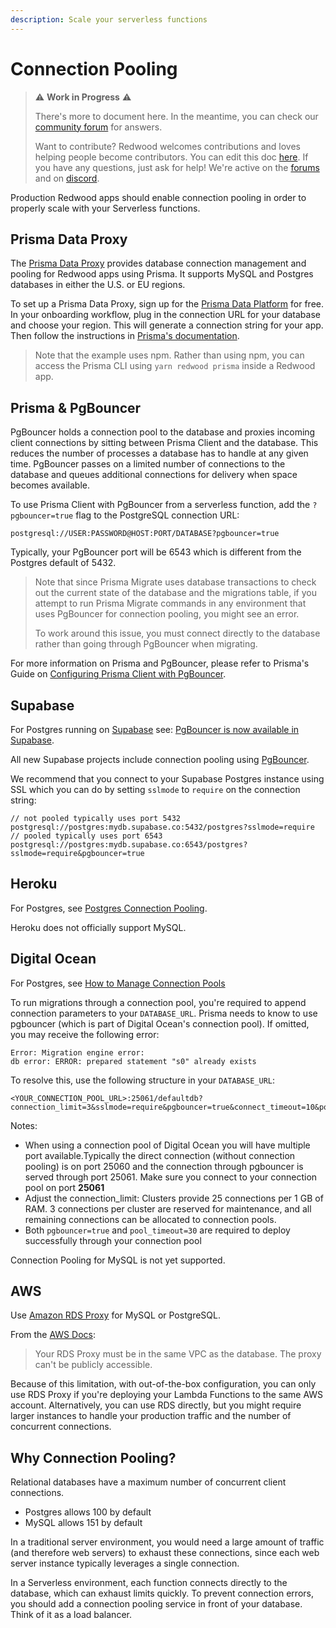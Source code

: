```yaml
---
description: Scale your serverless functions
---
```


# Connection Pooling

> ⚠ **Work in Progress** ⚠️
>
> There's more to document here. In the meantime, you can check our [community forum](https://community.redwoodjs.com/search?q=connection%20pooling) for answers.
>
> Want to contribute? Redwood welcomes contributions and loves helping people become contributors.
> You can edit this doc [here](https://github.com/redwoodjs/redwoodjs.com/blob/main/docs/connectionPooling.md).
> If you have any questions, just ask for help! We're active on the [forums](https://community.redwoodjs.com/c/contributing/9) and on [discord](https://discord.com/channels/679514959968993311/747258086569541703).

Production Redwood apps should enable connection pooling in order to properly scale with your Serverless functions.

## Prisma Data Proxy

The [Prisma Data Proxy](https://www.prisma.io/docs/data-platform/data-proxy) provides database connection management and pooling for Redwood apps using Prisma. It supports MySQL and Postgres databases in either the U.S. or EU regions. 

To set up a Prisma Data Proxy, sign up for the [Prisma Data Platform](https://www.prisma.io/data-platform) for free. In your onboarding workflow, plug in the connection URL for your database and choose your region. This will generate a connection string for your app. Then follow the instructions in [Prisma's documentation](https://www.prisma.io/docs/concepts/data-platform/data-proxy). 

> Note that the example uses npm. Rather than using npm, you can access the Prisma CLI using `yarn redwood prisma` inside a Redwood app.

## Prisma & PgBouncer

PgBouncer holds a connection pool to the database and proxies incoming client connections by sitting between Prisma Client and the database. This reduces the number of processes a database has to handle at any given time. PgBouncer passes on a limited number of connections to the database and queues additional connections for delivery when space becomes available.


To use Prisma Client with PgBouncer from a serverless function, add the `?pgbouncer=true` flag to the PostgreSQL connection URL:

```
postgresql://USER:PASSWORD@HOST:PORT/DATABASE?pgbouncer=true
```

Typically, your PgBouncer port will be 6543 which is different from the Postgres default of 5432.

> Note that since Prisma Migrate uses database transactions to check out the current state of the database and the migrations table, if you attempt to run Prisma Migrate commands in any environment that uses PgBouncer for connection pooling, you might see an error.
>
> To work around this issue, you must connect directly to the database rather than going through PgBouncer when migrating.

For more information on Prisma and PgBouncer, please refer to Prisma's Guide on [Configuring Prisma Client with PgBouncer](https://www.prisma.io/docs/guides/performance-and-optimization/connection-management/configure-pg-bouncer).

## Supabase

For Postgres running on [Supabase](https://supabase.io) see: [PgBouncer is now available in Supabase](https://supabase.io/blog/2021/04/02/supabase-pgbouncer#using-connection-pooling-in-supabase).

All new Supabase projects include connection pooling using [PgBouncer](https://www.pgbouncer.org/).

We recommend that you connect to your Supabase Postgres instance using SSL which you can do by setting `sslmode` to `require` on the connection string:

```
// not pooled typically uses port 5432
postgresql://postgres:mydb.supabase.co:5432/postgres?sslmode=require
// pooled typically uses port 6543
postgresql://postgres:mydb.supabase.co:6543/postgres?sslmode=require&pgbouncer=true
```

## Heroku
For Postgres, see [Postgres Connection Pooling](https://devcenter.heroku.com/articles/postgres-connection-pooling).

Heroku does not officially support MySQL.


## Digital Ocean
For Postgres, see [How to Manage Connection Pools](https://www.digitalocean.com/docs/databases/postgresql/how-to/manage-connection-pools)

To run migrations through a connection pool, you're required to append connection parameters to your `DATABASE_URL`. Prisma needs to know to use pgbouncer (which is part of Digital Ocean's connection pool). If omitted, you may receive the following error:

```
Error: Migration engine error:
db error: ERROR: prepared statement "s0" already exists
```

To resolve this, use the following structure in your `DATABASE_URL`:

```
<YOUR_CONNECTION_POOL_URL>:25061/defaultdb?connection_limit=3&sslmode=require&pgbouncer=true&connect_timeout=10&pool_timeout=30
```
Notes:
- When using a connection pool of Digital Ocean you will have multiple port available.Typically the direct connection (without connection pooling) is on port 25060 and the connection through pgbouncer is served through port 25061. Make sure you connect to your connection pool on port **25061**
- Adjust the connection_limit: Clusters provide 25 connections per 1 GB of RAM. 3 connections per cluster are reserved for maintenance, and all remaining connections can be allocated to connection pools.
- Both `pgbouncer=true` and `pool_timeout=30` are required to deploy successfully through your connection pool

Connection Pooling for MySQL is not yet supported.

## AWS
Use [Amazon RDS Proxy](https://aws.amazon.com/rds/proxy) for MySQL or PostgreSQL.

From the [AWS Docs](https://docs.aws.amazon.com/AmazonRDS/latest/UserGuide/rds-proxy.html#rds-proxy.limitations):
>Your RDS Proxy must be in the same VPC as the database. The proxy can't be publicly accessible.

Because of this limitation, with out-of-the-box configuration, you can only use RDS Proxy if you're deploying your Lambda Functions to the same AWS account. Alternatively, you can use RDS directly, but you might require larger instances to handle your production traffic and the number of concurrent connections.


## Why Connection Pooling?

Relational databases have a maximum number of concurrent client connections.

* Postgres allows 100 by default
* MySQL allows 151 by default

In a traditional server environment, you would need a large amount of traffic (and therefore web servers) to exhaust these connections, since each web server instance typically leverages a single connection.

In a Serverless environment, each function connects directly to the database, which can exhaust limits quickly. To prevent connection errors, you should add a connection pooling service in front of your database. Think of it as a load balancer.
